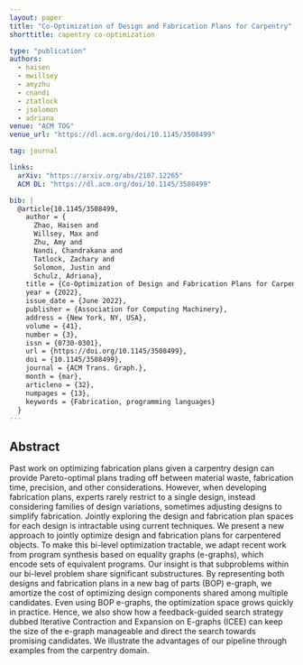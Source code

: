 ```yaml
---
layout: paper
title: "Co-Optimization of Design and Fabrication Plans for Carpentry"
shorttitle: capentry co-optimization

type: "publication"
authors:
  - haisen
  - mwillsey
  - amyzhu
  - cnandi
  - ztatlock
  - jsolomon
  - adriana
venue: "ACM TOG"
venue_url: "https://dl.acm.org/doi/10.1145/3508499"

tag: journal

links:
  arXiv: "https://arxiv.org/abs/2107.12265"
  ACM DL: "https://dl.acm.org/doi/10.1145/3508499"

bib: |
  @article{10.1145/3508499,
    author = {
      Zhao, Haisen and
      Willsey, Max and 
      Zhu, Amy and 
      Nandi, Chandrakana and 
      Tatlock, Zachary and 
      Solomon, Justin and 
      Schulz, Adriana},
    title = {Co-Optimization of Design and Fabrication Plans for Carpentry},
    year = {2022},
    issue_date = {June 2022},
    publisher = {Association for Computing Machinery},
    address = {New York, NY, USA},
    volume = {41},
    number = {3},
    issn = {0730-0301},
    url = {https://doi.org/10.1145/3508499},
    doi = {10.1145/3508499},
    journal = {ACM Trans. Graph.},
    month = {mar},
    articleno = {32},
    numpages = {13},
    keywords = {Fabrication, programming languages}
  }
---
```


## Abstract

Past work on optimizing fabrication plans given a carpentry design can provide
Pareto-optimal plans trading off between material waste, fabrication time,
precision, and other considerations. However, when developing fabrication plans,
experts rarely restrict to a single design, instead considering families of
design variations, sometimes adjusting designs to simplify fabrication. Jointly
exploring the design and fabrication plan spaces for each design is intractable
using current techniques. We present a new approach to jointly optimize design
and fabrication plans for carpentered objects. To make this bi-level
optimization tractable, we adapt recent work from program synthesis based on
equality graphs (e-graphs), which encode sets of equivalent programs. Our
insight is that subproblems within our bi-level problem share significant
substructures. By representing both designs and fabrication plans in a new bag
of parts (BOP) e-graph, we amortize the cost of optimizing design components
shared among multiple candidates. Even using BOP e-graphs, the optimization
space grows quickly in practice. Hence, we also show how a feedback-guided
search strategy dubbed Iterative Contraction and Expansion on E-graphs (ICEE)
can keep the size of the e-graph manageable and direct the search towards
promising candidates. We illustrate the advantages of our pipeline through
examples from the carpentry domain.